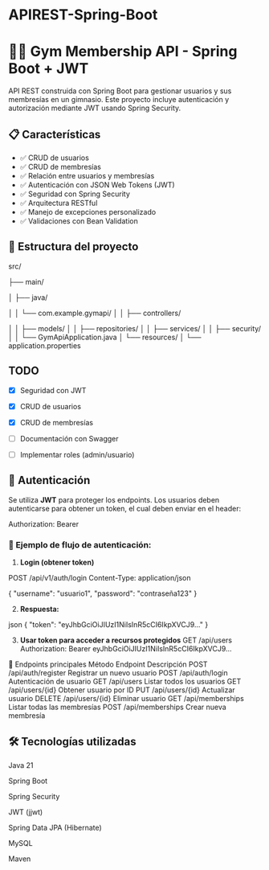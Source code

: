 # APIREST-Spring-Boot

# 🏋️‍♂️ Gym Membership API - Spring Boot + JWT

API REST construida con Spring Boot para gestionar usuarios y sus membresías en un gimnasio. Este proyecto incluye autenticación y autorización mediante JWT usando Spring Security.

## 📋 Características

- ✅ CRUD de usuarios
- ✅ CRUD de membresías
- ✅ Relación entre usuarios y membresías
- ✅ Autenticación con JSON Web Tokens (JWT)
- ✅ Seguridad con Spring Security
- ✅ Arquitectura RESTful
- ✅ Manejo de excepciones personalizado
- ✅ Validaciones con Bean Validation



## 📂 Estructura del proyecto
src/

├── main/

│   ├── java/

│   │   └── com.example.gymapi/
│   │       ├── controllers/

│   │       ├── models/
│   │       ├── repositories/
│   │       ├── services/
│   │       ├── security/
│   │       └── GymApiApplication.java
│   └── resources/
│       └── application.properties

## TODO 
- [x] Seguridad con JWT  
- [x] CRUD de usuarios  
- [x] CRUD de membresías  
- [ ] Documentación con Swagger  
- [ ] Implementar roles (admin/usuario)  


## 🔐 Autenticación

Se utiliza **JWT** para proteger los endpoints. Los usuarios deben autenticarse para obtener un token, el cual deben enviar en el header:


Authorization: Bearer <token>

### 🔑 Ejemplo de flujo de autenticación:

1. **Login (obtener token)**

POST /api/v1/auth/login Content-Type: application/json

{
 "username": "usuario1",
 "password": "contraseña123" 
}


2. **Respuesta:**

json
{
  "token": "eyJhbGciOiJIUzI1NiIsInR5cCI6IkpXVCJ9..."
}

3. **Usar token para acceder a recursos protegidos**
GET /api/users
Authorization: Bearer eyJhbGciOiJIUzI1NiIsInR5cCI6IkpXVCJ9...

🧪 Endpoints principales
Método	Endpoint	Descripción
POST	/api/auth/register	Registrar un nuevo usuario
POST	/api/auth/login	Autenticación de usuario
GET	/api/users	Listar todos los usuarios
GET	/api/users/{id}	Obtener usuario por ID
PUT	/api/users/{id}	Actualizar usuario
DELETE	/api/users/{id}	Eliminar usuario
GET	/api/memberships	Listar todas las membresías
POST	/api/memberships	Crear nueva membresía


## 🛠️ Tecnologías utilizadas
Java 21

Spring Boot

Spring Security

JWT (jjwt)

Spring Data JPA (Hibernate)

MySQL

Maven

